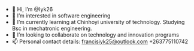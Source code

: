 - 👋 Hi, I’m @Iyk26
- 👀 I’m interested in software engineering
- 🌱 I’m currently learning at Chinhoyi university of technology. Studying Bsc in mechatronic engineering.
- 💞️ I’m looking to collaborate on technology and innovation programs
- 📫 Personal contact details: francisiyk25@outlook.com
                              +263775110742

<!---
Iyk26/Iyk26 is a ✨ special ✨ repository because its `README.md` (this file) appears on your GitHub profile.
You can click the Preview link to take a look at your changes.
--->
